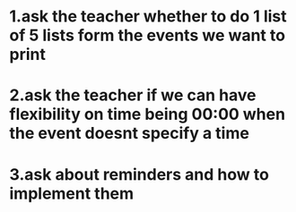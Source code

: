 # 1.ask the teacher whether to do 1 list of 5 lists form the events we want to print
# 2.ask the teacher if we can have flexibility on time being 00:00 when the event doesnt specify a time
# 3.ask about reminders and how to implement them